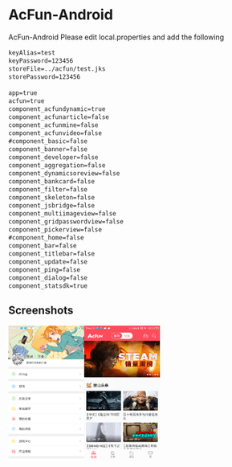 # AcFun-Android
AcFun-Android
Please edit local.properties and add the following
```properties
keyAlias=test
keyPassword=123456
storeFile=../acfun/test.jks
storePassword=123456

app=true
acfun=true
component_acfundynamic=true
component_acfunarticle=false
component_acfunmine=false
component_acfunvideo=false
#component_basic=false
component_banner=false
component_developer=false
component_aggregation=false
component_dynamicsoreview=false
component_bankcard=false
component_filter=false
component_skeleton=false
component_jsbridge=false
component_multiimageview=false
component_gridpasswordview=false
component_pickerview=false
#component_home=false
component_bar=false
component_titlebar=false
component_update=false
component_ping=false
component_dialog=false
component_statsdk=true
```


## Screenshots
<a href="image/device-2018-09-21-161031.png"><img src="image/device-2018-09-21-161031.png" width="30%"/></a><a href="image/device-2018-09-21-161100.png"><img src="image/device-2018-09-21-161100.png" width="30%"/></a>

